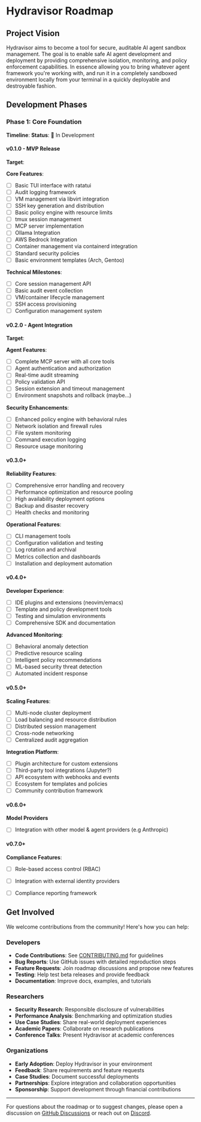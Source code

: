 # Hydravisor Roadmap

## Project Vision

Hydravisor aims to become a tool for secure, auditable AI agent sandbox management. The goal is to enable safe AI agent development and deployment by providing comprehensive isolation, monitoring, and policy enforcement capabilities. In essence allowing you to bring whatever agent framework you're working with, and run it in a completely sandboxed environment locally from your terminal in a quickly deployable and destroyable fashion.

## Development Phases

### Phase 1: Core Foundation
**Timeline**:
**Status**: 🚧 In Development

#### v0.1.0 - MVP Release
**Target**: 

**Core Features**:
- [ ] Basic TUI interface with ratatui
- [ ] Audit logging framework
- [ ] VM management via libvirt integration
- [ ] SSH key generation and distribution
- [ ] Basic policy engine with resource limits
- [ ] tmux session management
- [ ] MCP server implementation
- [ ] Ollama Integration
- [ ] AWS Bedrock Integration
- [ ] Container management via containerd integration
- [ ] Standard security policies
- [ ] Basic environment templates (Arch, Gentoo)

**Technical Milestones**:
- [ ] Core session management API
- [ ] Basic audit event collection
- [ ] VM/container lifecycle management
- [ ] SSH access provisioning
- [ ] Configuration management system

#### v0.2.0 - Agent Integration
**Target**:

**Agent Features**:
- [ ] Complete MCP server with all core tools
- [ ] Agent authentication and authorization
- [ ] Real-time audit streaming
- [ ] Policy validation API
- [ ] Session extension and timeout management
- [ ] Environment snapshots and rollback (maybe...)

**Security Enhancements**:
- [ ] Enhanced policy engine with behavioral rules
- [ ] Network isolation and firewall rules
- [ ] File system monitoring
- [ ] Command execution logging
- [ ] Resource usage monitoring

#### v0.3.0+

**Reliability Features**:
- [ ] Comprehensive error handling and recovery
- [ ] Performance optimization and resource pooling
- [ ] High availability deployment options
- [ ] Backup and disaster recovery
- [ ] Health checks and monitoring

**Operational Features**:
- [ ] CLI management tools
- [ ] Configuration validation and testing
- [ ] Log rotation and archival
- [ ] Metrics collection and dashboards
- [ ] Installation and deployment automation

#### v0.4.0+

**Developer Experience**:
- [ ] IDE plugins and extensions (neovim/emacs)
- [ ] Template and policy development tools
- [ ] Testing and simulation environments
- [ ] Comprehensive SDK and documentation

**Advanced Monitoring**:
- [ ] Behavioral anomaly detection
- [ ] Predictive resource scaling
- [ ] Intelligent policy recommendations
- [ ] ML-based security threat detection
- [ ] Automated incident response

#### v0.5.0+
**Scaling Features**:
- [ ] Multi-node cluster deployment
- [ ] Load balancing and resource distribution
- [ ] Distributed session management
- [ ] Cross-node networking
- [ ] Centralized audit aggregation

**Integration Platform**:
- [ ] Plugin architecture for custom extensions
- [ ] Third-party tool integrations (Jupyter?)
- [ ] API ecosystem with webhooks and events
- [ ] Ecosystem for templates and policies
- [ ] Community contribution framework

#### v0.6.0+

**Model Providers**
- [ ] Integration with other model & agent providers (e.g Anthropic)

#### v0.7.0+

**Compliance Features**:
- [ ] Role-based access control (RBAC)
- [ ] Integration with external identity providers
- [ ] Compliance reporting framework


## Get Involved

We welcome contributions from the community! Here's how you can help:

### Developers
- **Code Contributions**: See [CONTRIBUTING.md](CONTRIBUTING.md) for guidelines
- **Bug Reports**: Use GitHub issues with detailed reproduction steps
- **Feature Requests**: Join roadmap discussions and propose new features
- **Testing**: Help test beta releases and provide feedback
- **Documentation**: Improve docs, examples, and tutorials

### Researchers
- **Security Research**: Responsible disclosure of vulnerabilities
- **Performance Analysis**: Benchmarking and optimization studies
- **Use Case Studies**: Share real-world deployment experiences
- **Academic Papers**: Collaborate on research publications
- **Conference Talks**: Present Hydravisor at academic conferences

### Organizations
- **Early Adoption**: Deploy Hydravisor in your environment
- **Feedback**: Share requirements and feature requests
- **Case Studies**: Document successful deployments
- **Partnerships**: Explore integration and collaboration opportunities
- **Sponsorship**: Support development through financial contributions

---


For questions about the roadmap or to suggest changes, please open a discussion on [GitHub Discussions](https://github.com/TrippingKelsea/Hydravisor/discussions) or reach out on [Discord](https://discord.gg/hydravisor).